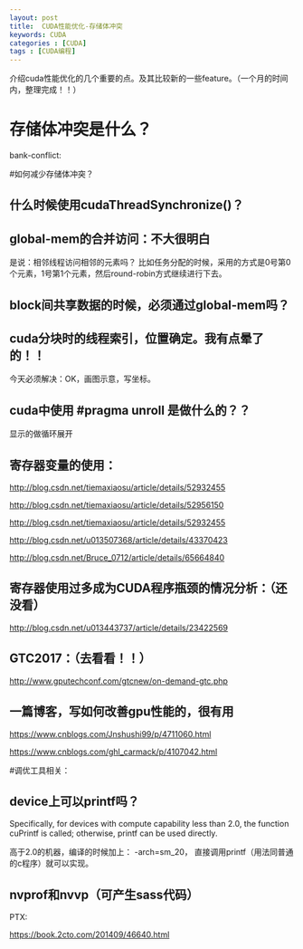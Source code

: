 ```yaml
---
layout: post
title:  CUDA性能优化-存储体冲突
keywords: CUDA
categories : [CUDA]
tags : [CUDA编程]
---
```


介绍cuda性能优化的几个重要的点。及其比较新的一些feature。（一个月的时间内，整理完成！！）


# 存储体冲突是什么？

bank-conflict:


#如何减少存储体冲突？



## 什么时候使用cudaThreadSynchronize()？







## global-mem的合并访问：不大很明白

是说：相邻线程访问相邻的元素吗？
比如任务分配的时候，采用的方式是0号第0个元素，1号第1个元素，然后round-robin方式继续进行下去。

## block间共享数据的时候，必须通过global-mem吗？



## cuda分块时的线程索引，位置确定。我有点晕了的！！


今天必须解决：OK，画图示意，写坐标。



## cuda中使用 #pragma unroll 是做什么的？？

显示的做循环展开

## 寄存器变量的使用：

http://blog.csdn.net/tiemaxiaosu/article/details/52932455

http://blog.csdn.net/tiemaxiaosu/article/details/52956150

http://blog.csdn.net/tiemaxiaosu/article/details/52932455

http://blog.csdn.net/u013507368/article/details/43370423

http://blog.csdn.net/Bruce_0712/article/details/65664840


## 寄存器使用过多成为CUDA程序瓶颈的情况分析：（还没看）

http://blog.csdn.net/u013443737/article/details/23422569


## GTC2017：（去看看！！）

http://www.gputechconf.com/gtcnew/on-demand-gtc.php



## 一篇博客，写如何改善gpu性能的，很有用

https://www.cnblogs.com/Jnshushi99/p/4711060.html

https://www.cnblogs.com/ghl_carmack/p/4107042.html


#调优工具相关：


## device上可以printf吗？

Specifically, for devices with compute capability less than 2.0, the function cuPrintf is called;     otherwise, printf can be used directly.

高于2.0的机器，编译的时候加上： -arch=sm_20， 直接调用printf（用法同普通的c程序）就可以实现。



##  nvprof和nvvp（可产生sass代码）


PTX:

https://book.2cto.com/201409/46640.html




